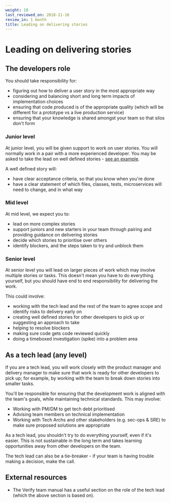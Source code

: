 ```yaml
---
weight: 10
last_reviewed_on: 2018-11-16
review_in: 1 month
title: Leading on delivering stories
---
```


# Leading on delivering stories

## The developers role

You should take responsibility for:
- figuring out how to deliver a user story in the most appropriate way
- considering and balancing short and long term impacts of implementation choices
- ensuring that code produced is of the appropriate quality (which will be different for a prototype vs a live production service)
- ensuring that your knowledge is shared amongst your team so that silos don't form

### Junior level

At junior level, you will be given support to work on user stories. You will normally work in a pair with a more experienced developer. You may be asked to take the lead on well defined stories - [see an example](/resources/user-story-template.html).

A well defined story will:

- have clear acceptance criteria, so that you know when you're done
- have a clear statement of which files, classes, tests, microservices will need to change, and in what way

### Mid level

At mid level, we expect you to:
- lead on more complex stories
- support juniors and new starters in your team through pairing and providing guidance on delivering stories
- decide which stories to prioritise over others
- identify blockers, and the steps taken to try and unblock them

### Senior level

At senior level you will lead on larger pieces of work which may involve multiple stories or tasks. This doesn't mean you have to do everything yourself, but you should have end to end responsibility for delivering the work.

This could involve:

- working with the tech lead and the rest of the team to agree scope and identify risks to delivery early on
- creating well defined stories for other developers to pick up or suggesting an approach to take
- helping to resolve blockers
- making sure code gets code reviewed quickly
- doing a timeboxed investigation (spike) into a problem area

## As a tech lead (any level)

If you are a tech lead, you will work closely with the product manager and delivery manager to make sure that work is ready for other developers to pick up; for example, by working with the team to break down stories into smaller tasks.

You'll be responsible for ensuring that the development work is aligned with the team's goals, while
maintaining technical standards. This may involve:

- Working with PM/DM to get tech debt prioritised
- Advising team members on technical implementation
- Working with Tech Archs and other stakeholders (e.g. sec-ops & SRE) to make sure proposed solutions are appropriate

As a tech lead, you shouldn't try to do everything yourself, even if it's easier. This is not sustainable in the long term and takes learning opportunities away from other developers on the team.

The tech lead can also be a tie-breaker - if your team is having trouble making a decision, make the call.

## External resources

- The Verify team manual has a useful section on the role of the tech lead (which the above section is based on).
